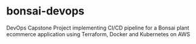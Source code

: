 # bonsai-devops
DevOps Capstone Project implementing CI/CD pipeline for a Bonsai plant ecommerce application using Terraform, Docker and Kubernetes on AWS
